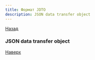 ```yaml
---
title: Формат JDTO
description: JSON data transfer object
---
```

[Назад](/dajet-blog/#логическая-репликация-1с-предприятие-8)

### JSON data transfer object



[Наверх](#json-data-transfer-object)
